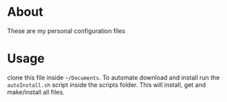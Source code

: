 # About
These are my personal configuration files

# Usage
clone this file inside `~/Documents`.
To automate download and install run the `autoInstall.sh` script inside the scripts folder.
This will install, get and make/install all files.
